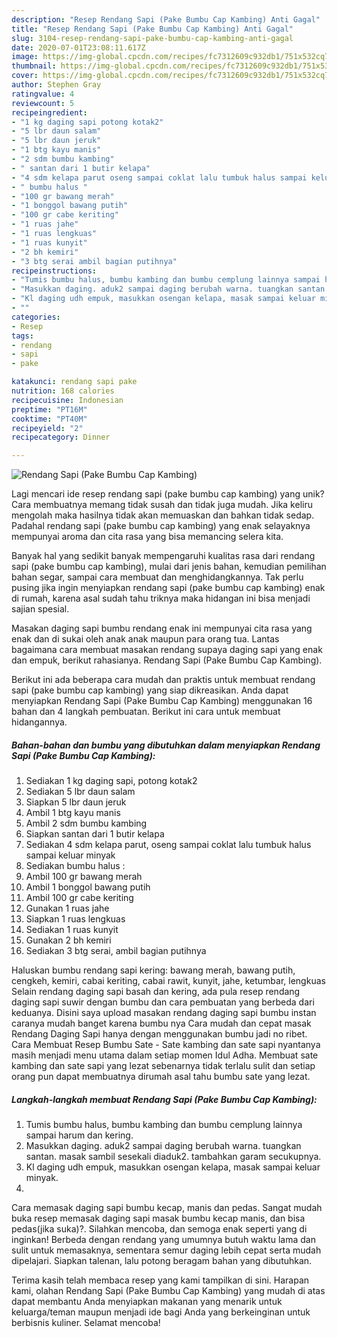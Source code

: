 ```yaml
---
description: "Resep Rendang Sapi (Pake Bumbu Cap Kambing) Anti Gagal"
title: "Resep Rendang Sapi (Pake Bumbu Cap Kambing) Anti Gagal"
slug: 3104-resep-rendang-sapi-pake-bumbu-cap-kambing-anti-gagal
date: 2020-07-01T23:08:11.617Z
image: https://img-global.cpcdn.com/recipes/fc7312609c932db1/751x532cq70/rendang-sapi-pake-bumbu-cap-kambing-foto-resep-utama.jpg
thumbnail: https://img-global.cpcdn.com/recipes/fc7312609c932db1/751x532cq70/rendang-sapi-pake-bumbu-cap-kambing-foto-resep-utama.jpg
cover: https://img-global.cpcdn.com/recipes/fc7312609c932db1/751x532cq70/rendang-sapi-pake-bumbu-cap-kambing-foto-resep-utama.jpg
author: Stephen Gray
ratingvalue: 4
reviewcount: 5
recipeingredient:
- "1 kg daging sapi potong kotak2"
- "5 lbr daun salam"
- "5 lbr daun jeruk"
- "1 btg kayu manis"
- "2 sdm bumbu kambing"
- " santan dari 1 butir kelapa"
- "4 sdm kelapa parut oseng sampai coklat lalu tumbuk halus sampai keluar minyak"
- " bumbu halus "
- "100 gr bawang merah"
- "1 bonggol bawang putih"
- "100 gr cabe keriting"
- "1 ruas jahe"
- "1 ruas lengkuas"
- "1 ruas kunyit"
- "2 bh kemiri"
- "3 btg serai ambil bagian putihnya"
recipeinstructions:
- "Tumis bumbu halus, bumbu kambing dan bumbu cemplung lainnya sampai harum dan kering."
- "Masukkan daging. aduk2 sampai daging berubah warna. tuangkan santan. masak sambil sesekali diaduk2. tambahkan garam secukupnya."
- "Kl daging udh empuk, masukkan osengan kelapa, masak sampai keluar minyak."
- ""
categories:
- Resep
tags:
- rendang
- sapi
- pake

katakunci: rendang sapi pake 
nutrition: 168 calories
recipecuisine: Indonesian
preptime: "PT16M"
cooktime: "PT40M"
recipeyield: "2"
recipecategory: Dinner

---
```



![Rendang Sapi (Pake Bumbu Cap Kambing)](https://img-global.cpcdn.com/recipes/fc7312609c932db1/751x532cq70/rendang-sapi-pake-bumbu-cap-kambing-foto-resep-utama.jpg)

Lagi mencari ide resep rendang sapi (pake bumbu cap kambing) yang unik? Cara membuatnya memang tidak susah dan tidak juga mudah. Jika keliru mengolah maka hasilnya tidak akan memuaskan dan bahkan tidak sedap. Padahal rendang sapi (pake bumbu cap kambing) yang enak selayaknya mempunyai aroma dan cita rasa yang bisa memancing selera kita.

Banyak hal yang sedikit banyak mempengaruhi kualitas rasa dari rendang sapi (pake bumbu cap kambing), mulai dari jenis bahan, kemudian pemilihan bahan segar, sampai cara membuat dan menghidangkannya. Tak perlu pusing jika ingin menyiapkan rendang sapi (pake bumbu cap kambing) enak di rumah, karena asal sudah tahu triknya maka hidangan ini bisa menjadi sajian spesial.

Masakan daging sapi bumbu rendang enak ini mempunyai cita rasa yang enak dan di sukai oleh anak anak maupun para orang tua. Lantas bagaimana cara membuat masakan rendang supaya daging sapi yang enak dan empuk, berikut rahasianya. Rendang Sapi (Pake Bumbu Cap Kambing).


Berikut ini ada beberapa cara mudah dan praktis untuk membuat rendang sapi (pake bumbu cap kambing) yang siap dikreasikan. Anda dapat menyiapkan Rendang Sapi (Pake Bumbu Cap Kambing) menggunakan 16 bahan dan 4 langkah pembuatan. Berikut ini cara untuk membuat hidangannya.

<!--inarticleads1-->

##### Bahan-bahan dan bumbu yang dibutuhkan dalam menyiapkan Rendang Sapi (Pake Bumbu Cap Kambing):

1. Sediakan 1 kg daging sapi, potong kotak2
1. Sediakan 5 lbr daun salam
1. Siapkan 5 lbr daun jeruk
1. Ambil 1 btg kayu manis
1. Ambil 2 sdm bumbu kambing
1. Siapkan  santan dari 1 butir kelapa
1. Sediakan 4 sdm kelapa parut, oseng sampai coklat lalu tumbuk halus sampai keluar minyak
1. Sediakan  bumbu halus :
1. Ambil 100 gr bawang merah
1. Ambil 1 bonggol bawang putih
1. Ambil 100 gr cabe keriting
1. Gunakan 1 ruas jahe
1. Siapkan 1 ruas lengkuas
1. Sediakan 1 ruas kunyit
1. Gunakan 2 bh kemiri
1. Sediakan 3 btg serai, ambil bagian putihnya


Haluskan bumbu rendang sapi kering: bawang merah, bawang putih, cengkeh, kemiri, cabai keriting, cabai rawit, kunyit, jahe, ketumbar, lengkuas Selain rendang daging sapi basah dan kering, ada pula resep rendang daging sapi suwir dengan bumbu dan cara pembuatan yang berbeda dari keduanya. Disini saya upload masakan rendang daging sapi bumbu instan caranya mudah banget karena bumbu nya Cara mudah dan cepat masak Rendang Daging Sapi hanya dengan menggunakan bumbu jadi no ribet. Cara Membuat Resep Bumbu Sate - Sate kambing dan sate sapi nyantanya masih menjadi menu utama dalam setiap momen Idul Adha. Membuat sate kambing dan sate sapi yang lezat sebenarnya tidak terlalu sulit dan setiap orang pun dapat membuatnya dirumah asal tahu bumbu sate yang lezat. 

<!--inarticleads2-->

##### Langkah-langkah membuat Rendang Sapi (Pake Bumbu Cap Kambing):

1. Tumis bumbu halus, bumbu kambing dan bumbu cemplung lainnya sampai harum dan kering.
1. Masukkan daging. aduk2 sampai daging berubah warna. tuangkan santan. masak sambil sesekali diaduk2. tambahkan garam secukupnya.
1. Kl daging udh empuk, masukkan osengan kelapa, masak sampai keluar minyak.
1. 


Cara memasak daging sapi bumbu kecap, manis dan pedas. Sangat mudah buka resep memasak daging sapi masak bumbu kecap manis, dan bisa pedas(jika suka)?. Silahkan mencoba, dan semoga enak seperti yang di inginkan! Berbeda dengan rendang yang umumnya butuh waktu lama dan sulit untuk memasaknya, sementara semur daging lebih cepat serta mudah dipelajari. Siapkan talenan, lalu potong beragam bahan yang dibutuhkan. 

Terima kasih telah membaca resep yang kami tampilkan di sini. Harapan kami, olahan Rendang Sapi (Pake Bumbu Cap Kambing) yang mudah di atas dapat membantu Anda menyiapkan makanan yang menarik untuk keluarga/teman maupun menjadi ide bagi Anda yang berkeinginan untuk berbisnis kuliner. Selamat mencoba!
